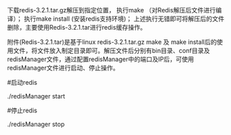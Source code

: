 
下载redis-3.2.1.tar.gz解压到指定位置，
执行make （对Redis解压后文件进行编译）；
执行make install (安装redis支持环境)；
上述执行无错即可将解压后的文件删除，主要使用Redis-3.2.1.tar进行redis缓存操作。

附件(Redis-3.2.1.tar)是基于linux redis-3.2.1.tar.gz  make 及 make install后的使用文件，将文件放入制定目录即可。解压文件后分别有bin目录、conf目录及redisManager文件，通过配置redisManager中的端口及IP后，可使用redisManager文件进行启动、停止操作。

#启动redis

./redisManager start

#停止redis

./redisManager stop
